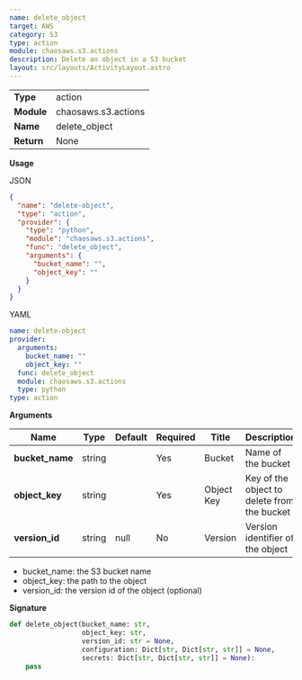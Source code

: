 ```yaml
---
name: delete_object
target: AWS
category: S3
type: action
module: chaosaws.s3.actions
description: Delete an object in a S3 bucket
layout: src/layouts/ActivityLayout.astro
---
```


|            |                     |
| ---------- | ------------------- |
| **Type**   | action              |
| **Module** | chaosaws.s3.actions |
| **Name**   | delete_object       |
| **Return** | None                |

**Usage**

JSON

```json
{
  "name": "delete-object",
  "type": "action",
  "provider": {
    "type": "python",
    "module": "chaosaws.s3.actions",
    "func": "delete_object",
    "arguments": {
      "bucket_name": "",
      "object_key": ""
    }
  }
}
```

YAML

```yaml
name: delete-object
provider:
  arguments:
    bucket_name: ""
    object_key: ""
  func: delete_object
  module: chaosaws.s3.actions
  type: python
type: action
```

**Arguments**

| Name            | Type   | Default | Required | Title      | Description                                 |
| --------------- | ------ | ------- | -------- | ---------- | ------------------------------------------- |
| **bucket_name** | string |         | Yes      | Bucket     | Name of the bucket                          |
| **object_key**  | string |         | Yes      | Object Key | Key of the object to delete from the bucket |
| **version_id**  | string | null    | No       | Version    | Version identifier of the object            |

- bucket_name: the S3 bucket name
- object_key: the path to the object
- version_id: the version id of the object (optional)

**Signature**

```python
def delete_object(bucket_name: str,
                  object_key: str,
                  version_id: str = None,
                  configuration: Dict[str, Dict[str, str]] = None,
                  secrets: Dict[str, Dict[str, str]] = None):
    pass

```
